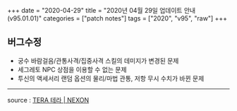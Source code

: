 +++
date = "2020-04-29"
title = "2020년 04월 29일 업데이트 안내 (v95.01.01)"
categories = ["patch notes"]
tags = ["2020", "v95", "raw"]
+++

## 버그수정

- 궁수 바람걸음/관통사격/집중사격 스킬의 데미지가 변경된 문제
- 세그레토 NPC 상점을 이용할 수 없는 문제
- 투신의 액세서리 랜덤 옵션의 물리/마법 관통, 저항 무시 수치가 바뀐 문제

----

source : [TERA 테라 | NEXON](http://tera.nexon.com/news/update/view.aspx?n4articlesn=436)

